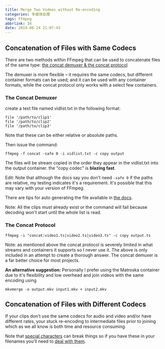 ```yaml
---
title: Merge Two Videos without Re-encoding
categories: 多媒体处理
tags: FFmpeg
abbrlink: 34
date: 2019-06-24 21:07:43
---
```

## Concatenation of Files with Same Codecs

There are two methods within FFmpeg that can be used to concatenate files of the same type: [the concat demuxer & the concat protocol](https://ffmpeg.org/ffmpeg-formats.html#concat)

The demuxer is more flexible – it requires the same codecs, but different container formats can be used; and it can be used with any container formats, while the concat protocol only works with a select few containers.

### The Concat Demuxer

create a text file named vidlist.txt in the following format:

```
file '/path/to/clip1'
file '/path/to/clip2'
file '/path/to/clip3'
```

Note that these can be either relative or absolute paths.

Then issue the command:

```
ffmpeg -f concat -safe 0 -i vidlist.txt -c copy output
```

The files will be stream copied in the order they appear in the vidlist.txt into the output container. the "copy codec" is **blazing fast**.

Edit: Note that although the docs say you don't need `-safe 0` if the paths are relative, my testing indicates it's a requirement. It's possible that this may vary with your version of FFmpeg.

There are tips for auto generating the file available in [the docs](https://trac.ffmpeg.org/wiki/Concatenate).

Note: All the clips must already exist or the command will fail because decoding won't start until the whole list is read.

### The Concat Protocol

```
ffmpeg -i "concat:video1.ts|video2.ts|video3.ts" -c copy output.ts
```

Note: as mentioned above the concat protocol is severely limited in what streams and containers it supports so I never use it. The above is only included in an attempt to create a thorough answer. The concat demuxer is a far better choice for most projects.

**An alternative suggestion:** Personally I prefer using the Matroska container due to it's flexibility and low overhead and join videos with the same encoding using

```
mkvmerge -o output.mkv input1.mkv + input2.mkv
```

## Concatenation of Files with Different Codecs

If your clips don't use the same codecs for audio and video and/or have different rates, your stuck re-encoding to intermediate files prior to joining which as we all know is both time and resource consuming.

Note that [special characters](http://www.tldp.org/LDP/abs/html/special-chars.html) can break things so if you have these in your filenames you'll need to [deal with them](https://stackoverflow.com/questions/15783701/which-characters-need-to-be-escaped-when-using-bash).

